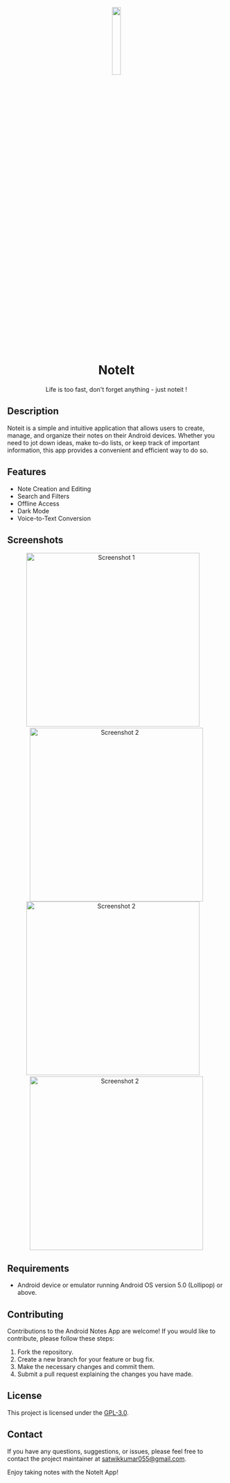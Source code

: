 <div align="center">
<img src="https://github.com/Satwik055/Noteit/assets/98459250/ea7e5cc5-cd25-4d41-baf8-666e0fbea416" width="20%" height="20%"></img>

# NoteIt
Life is too fast, don't forget anything - just noteit !
</div>

## Description
Noteit is a simple and intuitive application that allows users to create, manage, and organize their notes on their Android devices. Whether you need to jot down ideas, make to-do lists, or keep track of important information, this app provides a convenient and efficient way to do so.

## Features
- Note Creation and Editing
- Search and Filters
- Offline Access
- Dark Mode
- Voice-to-Text Conversion

## Screenshots
<p align="center">
  <img src="https://github.com/Satwik055/Noteit/assets/98459250/e61a7634-2ba0-4228-95ff-6fbcb538cbe7" alt="Screenshot 1" width="400" />
  &nbsp;&nbsp;&nbsp;
  <img src="https://github.com/Satwik055/Noteit/assets/98459250/e61a7634-2ba0-4228-95ff-6fbcb538cbe7" alt="Screenshot 2" width="400" />
  <img src="https://github.com/Satwik055/Noteit/assets/98459250/2c540987-d881-433e-97e4-8d6fe8a3aa7a" alt="Screenshot 2" width="400" />
  &nbsp;&nbsp;&nbsp;
  <img src="https://github.com/Satwik055/Noteit/assets/98459250/f74aa5b7-c9e0-4f86-930f-37d1751e8965" alt="Screenshot 2" width="400" />
</p>

## Requirements
- Android device or emulator running Android OS version 5.0 (Lollipop) or above.

## Contributing
Contributions to the Android Notes App are welcome! If you would like to contribute, please follow these steps:
1. Fork the repository.
2. Create a new branch for your feature or bug fix.
3. Make the necessary changes and commit them.
4. Submit a pull request explaining the changes you have made.

## License
This project is licensed under the [GPL-3.0](LICENSE).

## Contact
If you have any questions, suggestions, or issues, please feel free to contact the project maintainer at [satwikkumar055@gmail.com](mailto:satwikkumar055@gmail.com).

Enjoy taking notes with the NoteIt App!
